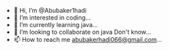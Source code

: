 - 👋 Hi, I’m @Abubaker1hadi
- 👀 I’m interested in coding...
- 🌱 I’m currently learning java...
- 💞️ I’m looking to collaborate on java Don't know...
- 📫 How to reach me abubakerhadi066@gmail.com...

<!---
Abubaker1hadi/Abubaker1hadi is a ✨ special ✨ repository because its `README.md` (this file) appears on your GitHub profile.
You can click the Preview link to take a look at your changes.
--->
